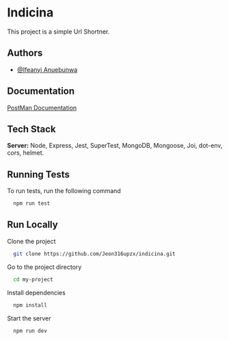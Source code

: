 
# Indicina

This project is a simple Url Shortner.


## Authors

- [@Ifeanyi Anuebunwa](https://github.com/Jeon316upzx)


## Documentation

[PostMan Documentation](https://documenter.getpostman.com/view/11299064/2sA35D4Nj6)


## Tech Stack

**Server:** Node, Express, Jest, SuperTest, MongoDB, Mongoose,
Joi, dot-env, cors, helmet.


## Running Tests

To run tests, run the following command

```bash
  npm run test
```


## Run Locally

Clone the project

```bash
  git clone https://github.com/Jeon316upzx/indicina.git
```

Go to the project directory

```bash
  cd my-project
```

Install dependencies

```bash
  npm install
```

Start the server

```bash
  npm run dev
```

